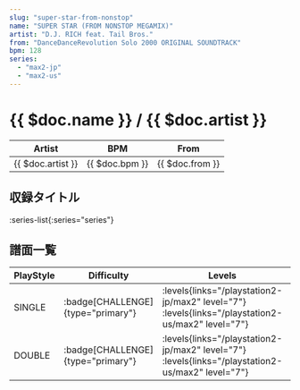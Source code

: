 ```yaml
---
slug: "super-star-from-nonstop"
name: "SUPER STAR (FROM NONSTOP MEGAMIX)"
artist: "D.J. RICH feat. Tail Bros."
from: "DanceDanceRevolution Solo 2000 ORIGINAL SOUNDTRACK"
bpm: 128
series:
  - "max2-jp"
  - "max2-us"
---
```


# {{ $doc.name }} / {{ $doc.artist }}

|Artist|BPM|From|
|------|---|----|
|{{ $doc.artist }}|{{ $doc.bpm }}|{{ $doc.from }}|

## 収録タイトル

:series-list{:series="series"}

## 譜面一覧

|PlayStyle|Difficulty|Levels|Notes|Movie|
|---------|----------|------|-----|-----|
|SINGLE| :badge[CHALLENGE]{type="primary"}|<div class="field is-grouped is-grouped-multiline"> :levels{links="/playstation2-jp/max2" level="7"} :levels{links="/playstation2-us/max2" level="7"}</div>|282/8||
|DOUBLE| :badge[CHALLENGE]{type="primary"}|<div class="field is-grouped is-grouped-multiline"> :levels{links="/playstation2-jp/max2" level="7"} :levels{links="/playstation2-us/max2" level="7"}</div>|281/8||
